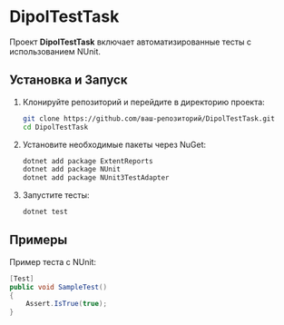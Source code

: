 # DipolTestTask

Проект **DipolTestTask** включает автоматизированные тесты с использованием NUnit. 

## Установка и Запуск

1. Клонируйте репозиторий и перейдите в директорию проекта:

    ```sh
    git clone https://github.com/ваш-репозиторий/DipolTestTask.git
    cd DipolTestTask
    ```

2. Установите необходимые пакеты через NuGet:

    ```sh
    dotnet add package ExtentReports
    dotnet add package NUnit
    dotnet add package NUnit3TestAdapter
    ```

3. Запустите тесты:

    ```sh
    dotnet test
    ```


## Примеры

Пример теста с NUnit:

```csharp
[Test]
public void SampleTest()
{
    Assert.IsTrue(true);
}
